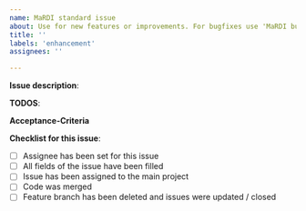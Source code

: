 ```yaml
---
name: MaRDI standard issue
about: Use for new features or improvements. For bugfixes use 'MaRDI bugfix issue' 
title: ''
labels: 'enhancement'
assignees: ''

---
```


**Issue description**:
<!--
What is the reason for creating the issue and what is it about? 
Example: "On the website, our Button for accessing the 'about' page is not visible. we want our program to make the page accessible with a button to ensure the 'About'-page can be visited."
-->
 
 
**TODOS**: 

<!--
 (In technical terms, suggestions of what has to be done to resolve the issue.)
- Example: Modify opacity for the button-class in css files. 
-->


**Acceptance-Criteria** 
<!--
(Liste der zu erfüllenden Kriterien zur Lösung des Problems)
What shall be reached with this issue?
List criteria mandatory for closing the issue:

- Example: The About-button is visible when accesing home.html in Google Chrome and Firefox  
- Example: Clicking the button forwards to the 'about'-page
-->

**Checklist for this issue**: 
<!-- The following checks track the progress of the issue: -->
- [ ] Assignee has been set for this issue 
- [ ] All fields of the issue have been filled 
- [ ] Issue has been assigned to the main project
- [ ] Code was merged
- [ ] Feature branch has been deleted and issues were updated / closed
